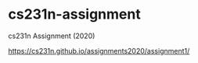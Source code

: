 # cs231n-assignment

cs231n Assignment (2020)

https://cs231n.github.io/assignments2020/assignment1/
